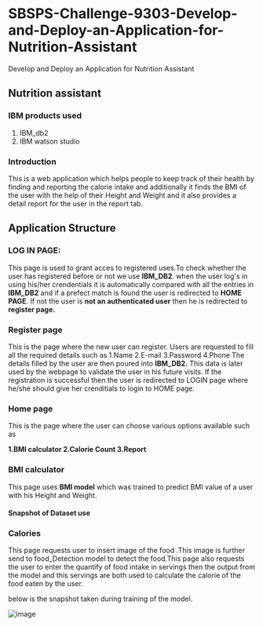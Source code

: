 # SBSPS-Challenge-9303-Develop-and-Deploy-an-Application-for-Nutrition-Assistant
Develop and Deploy an Application for Nutrition Assistant

## Nutrition assistant

### IBM products used
1. IBM_db2
2. IBM watson studio
### Introduction

This is a web application which helps people to keep track of their health by finding and reporting the calorie intake and additionally it finds the BMI of the user with the help of their Height and Weight and it also provides a detail report for the user in the report tab.

## Application Structure

### LOG IN PAGE:
This page is used to grant acces to registered uses.To check whether the user has registered before or not we use  **IBM_DB2**.
when the user log's in using his/her crendentials it is automatically compared with all the entries in **IBM_DB2** and if a prefect match is found the user is redirected to **HOME PAGE**. 
If not the user is **not an authenticated user** then he is redirected to **register page.**

### Register page

This is the page where the new user can register. 
Users are requested to fill all the required details such as 
1.Name
2.E-mail
3.Password
4.Phone
The details filled by the user are then poured into **IBM_DB2.**
This data is later used by the webpage to validate the user in his future visits.
If the registration is successful then the user is redirected to LOGIN page where he/she should give her crenditials to login to HOME page.

### Home page

This is the page where the user can choose various options available such as

**1.BMI calculator
2.Calorie Count
3.Report**

### BMI calculator

This page uses **BMI model** which was trained to predict BMI value of a user with his Height and Weight.

#### Snapshot of Dataset use


### Calories

This page requests user to insert image of the food .This image is further send to food_Detection model to detect the food.This page also requests the user to enter the quantify of food intake in servings then the output from the model and this servings are both used to calculate the calorie of the food eaten by the user.

below is the snapshot taken during training of the model.

![image](https://user-images.githubusercontent.com/104611878/192081493-1308b6e9-b28d-4159-9f20-cc7c6d2cb8c7.png)
